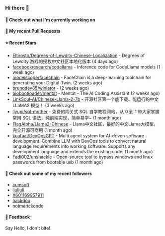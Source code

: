 ### Hi there 👋

#### 👷 Check out what I'm currently working on

#### 🔨 My recent Pull Requests


#### ⭐ Recent Stars

- [Eltirosto/Degrees-of-Lewdity-Chinese-Localization](https://github.com/Eltirosto/Degrees-of-Lewdity-Chinese-Localization) - Degrees of Lewdity 游戏的授权中文社区本地化版本 (4 days ago)
- [facebookresearch/codellama](https://github.com/facebookresearch/codellama) - Inference code for CodeLlama models (1 week ago)
- [modelscope/facechain](https://github.com/modelscope/facechain) - FaceChain is a deep-learning toolchain for generating your Digital-Twin. (2 weeks ago)
- [brunodev85/winlator](https://github.com/brunodev85/winlator) -  (2 weeks ago)
- [biobootloader/mentat](https://github.com/biobootloader/mentat) - Mentat - The AI Coding Assistant  (2 weeks ago)
- [LinkSoul-AI/Chinese-Llama-2-7b](https://github.com/LinkSoul-AI/Chinese-Llama-2-7b) - 开源社区第一个能下载、能运行的中文 LLaMA2 模型！ (3 weeks ago)
- [liyupi/sql-mother](https://github.com/liyupi/sql-mother) - 免费的闯关式 SQL 自学教程网站，从 0 到 1 带大家掌握常用 SQL 语法，纯前端实现，简单易学~ (1 month ago)
- [FlagAlpha/Llama2-Chinese](https://github.com/FlagAlpha/Llama2-Chinese) - Llama中文社区，最好的中文Llama大模型，完全开源可商用 (1 month ago)
- [kuafuai/DevOpsGPT](https://github.com/kuafuai/DevOpsGPT) - Multi agent system for AI-driven software development. Combine LLM with DevOps tools to convert natural language requirements into working software. Supports any development language and extends the existing code. (1 month ago)
- [Fadi002/unshackle](https://github.com/Fadi002/unshackle) - Open-source tool to bypass windows and linux passwords from bootable usb (1 month ago)

#### 👯 Check out some of my recent followers

- [cumsoft](https://github.com/cumsoft)
- [liuliuli](https://github.com/liuliuli)
- [X601169957911](https://github.com/X601169957911)
- [hackdou](https://github.com/hackdou)
- [notmariekondo](https://github.com/notmariekondo)

#### 💬 Feedback

Say Hello, I don't bite!